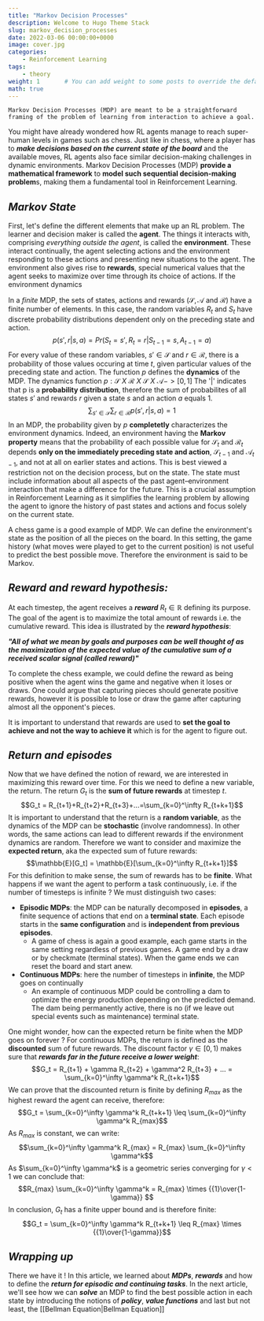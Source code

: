 ```yaml
---
title: "Markov Decision Processes"
description: Welcome to Hugo Theme Stack
slug: markov_decision_processes
date: 2022-03-06 00:00:00+0000
image: cover.jpg
categories:
    - Reinforcement Learning
tags: 
    - theory
weight: 1       # You can add weight to some posts to override the default sorting (date descending)
math: true
---
```


`Markov Decision Processes (MDP) are meant to be a straightforward framing of the problem of learning from interaction to achieve a goal.`


You might have already wondered how RL agents manage to reach super-human levels in games such as chess.
Just like in chess, where a player has to ***make decisions based on the current state of the board*** and the available moves, RL agents also face similar decision-making challenges in dynamic environments. Markov Decision Processes (MDP) **provide a mathematical framework** to **model such sequential decision-making problem**s, making them a fundamental tool in Reinforcement Learning.

## ***Markov State***

First, let's define the different elements that make up an RL problem.
The learner and decision maker is called the **agent**. The things it interacts with, comprising *everything outside the agent*, is called the **environment**. These interact continually, the agent selecting actions and the environment responding to these actions and presenting new situations to the agent. The environment also gives rise to **rewards**, special numerical values that the agent seeks to maximize over time through its choice of actions. If the environment dynamics 

In a *finite* MDP, the sets of states, actions and rewards $(\mathcal{S, A} \text{ and } \mathcal{R})$ have a finite number of elements.
In this case, the random variables $R_t$ and $S_t$ have discrete probability distributions dependent only on the preceding state and action. $$p(s',r|s,a) = Pr(S_t=s', R_t=r | S_{t-1}=s, A_{t-1}=a)$$For every value of these random variables, $s' \in \mathcal S$ and $r \in \mathcal R$, there is a probability of those values occuring at time $t$, given particular values of the preceding state and action. The function $p$ defines the **dynamics** of the MDP. The dynamics function $p : \mathcal S ~X~ \mathcal R ~X~ \mathcal S ~X~ \mathcal A -> [0,1]$
The '|' indicates that p is a **probability distribution**, therefore the sum of probabilites of all states $s'$ and rewards $r$ given a state $s$ and an action $a$ equals 1. $$\sum_{s' \in \mathcal S}\sum_{r \in \mathcal R}p(s',r|s,a)=1$$In an MDP, the probability given by $p$ **completetly** characterizes the environment dynamics.
Indeed, an environment having the **Markov property** means that the probability of each possible value for $\mathcal S_t$ and $\mathcal R_t$ depends **only on the immediately preceding state and action**, $\mathcal S_{t-1}$ and $\mathcal A_{t-1}$, and not at all on earlier states and actions.
This is best viewed a restriction not on the decision process, but on the state. The state must include information about all aspects of the past agent–environment interaction that make a difference for the future. 
This is a crucial assumption in Reinforcement Learning as it simplifies the learning problem by allowing the agent to ignore the history of past states and actions and focus solely on the current state.

A chess game is a good example of MDP. We can define the environment's state as the position of all the pieces on the board. In this setting, the game history (what moves were played to get to the current position) is not useful to predict the best possible move. Therefore the environment is said to be Markov.

## ***Reward and reward hypothesis:***

At each timestep, the agent receives a ***reward*** $R_t \in \mathbb{R}$ defining its purpose. The goal of the agent is to maximize the total amount of rewards i.e. the cumulative reward. This idea is illustrated by the ***reward hypothesis***:

***"All of what we mean by goals and purposes can be well thought of as the maximization of the expected value of the cumulative sum of a received scalar signal (called reward)"***

To complete the chess example, we could define the reward as being positive when the agent wins the game and negative when it loses or draws. One could argue that capturing pieces should generate positive rewards, however it is possible to lose or draw the game after capturing almost all the opponent's pieces. 

It is important to understand that rewards are used to **set the goal to achieve and not the way to achieve it** which is for the agent to figure out.

## ***Return and episodes***

Now that we have defined the notion of reward, we are interested in maximizing this reward over time. For this we need to define a new variable, the return.
The return $G_t$ is the **sum of future rewards** at timestep $t$. 
$$G_t = R_{t+1}+R_{t+2}+R_{t+3}+...=\sum_{k=0}^\infty R_{t+k+1}$$
It is important to understand that the return is a **random variable**, as the dynamics of the MDP can be **stochastic** (involve randomness). In other words, the same actions can lead to different rewards if the environment dynamics are random.
Therefore we want to consider and maximize the **expected return**, aka the expected sum of future rewards: 
$$\mathbb{E}[G_t] = \mathbb{E}[\sum_{k=0}^\infty R_{t+k+1}]$$
For this definition to make sense, the sum of rewards has to be **finite**. What happens if we want the agent to perform a task continuously, i.e. if the number of timesteps is infinite ?
We must distinguish two cases:
* **Episodic MDPs**: the MDP can be naturally decomposed in **episodes**, a finite sequence of actions that end on a **terminal state**. Each  episode starts in the **same configuration** and is **independent from previous episodes**. 
	* A game of chess is again a good example, each game starts in the same setting regardless of previous games. A game end by a draw or by checkmate (terminal states). When the game ends we can reset the board and start anew.
* **Continuous MDPs**: here the number of timesteps in **infinite**, the MDP goes on continually
	* An example of continuous MDP could be controlling a dam to optimize the energy production depending on the predicted demand. The dam being permanently active, there is no (if we leave out special events such as maintenance) terminal state.

One might wonder, how can the expected return be finite when the MDP goes on forever ?
For continuous MDPs, the return is defined as the **discounted** sum of future rewards. The discount factor $\gamma \in [0,1)$ makes sure that ***rewards far in the future receive a lower weight***:
 $$G_t = R_{t+1} + \gamma R_{t+2} + \gamma^2 R_{t+3} + ... = \sum_{k=0}^\infty \gamma^k R_{t+k+1}$$
We can prove that the discounted return is finite by defining $R_{max}$ as the highest reward the agent can receive, therefore:
$$G_t = \sum_{k=0}^\infty \gamma^k R_{t+k+1} \leq \sum_{k=0}^\infty \gamma^k R_{max}$$
As $R_{max}$ is constant, we can write:
$$\sum_{k=0}^\infty \gamma^k R_{max} = R_{max} \sum_{k=0}^\infty \gamma^k$$
As $\sum_{k=0}^\infty \gamma^k$ is a geometric series converging for $\gamma \lt 1$ we can conclude that: 
$$R_{max} \sum_{k=0}^\infty \gamma^k = R_{max} \times {{1}\over{1-\gamma}} $$
In conclusion, $G_t$ has a finite upper bound and is therefore finite:
$$G_t = \sum_{k=0}^\infty \gamma^k R_{t+k+1} \leq R_{max} \times {{1}\over{1-\gamma}}$$

## ***Wrapping up***

There we have it ! In this article, we learned about ***MDPs***, ***rewards*** and how to define the ***return for episodic and continuing tasks***. In the next article, we'll see how we can ***solve*** an MDP to find the best possible action in each state by introducing the notions of ***policy***, ***value functions*** and last but not least, the [[Bellman Equation|Bellman Equation]]
